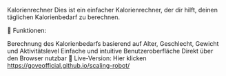 Kalorienrechner
Dies ist ein einfacher Kalorienrechner, der dir hilft, deinen täglichen Kalorienbedarf zu berechnen.

🔹 Funktionen:

Berechnung des Kalorienbedarfs basierend auf Alter, Geschlecht, Gewicht und Aktivitätslevel
Einfache und intuitive Benutzeroberfläche
Direkt über den Browser nutzbar
🔗 Live-Version:
Hier klicken
https://goveofficial.github.io/scaling-robot/
